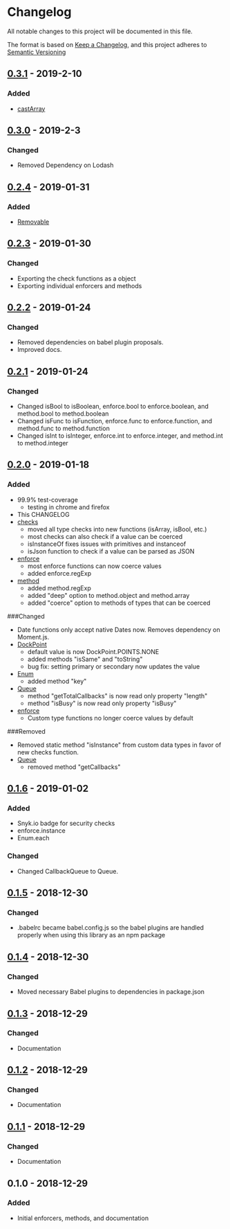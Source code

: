# Changelog
All notable changes to this project will be documented in this file.

The format is based on [Keep a Changelog](https://keepachangelog.com/en/1.0.0/),
and this project adheres to [Semantic Versioning](https://semver.org/spec/v2.0.0.html)

## [0.3.1] - 2019-2-10
### Added
- [castArray](docs/castArray.md)

## [0.3.0] - 2019-2-3
### Changed
- Removed Dependency on Lodash

## [0.2.4] - 2019-01-31
### Added
- [Removable](docs/Removable.md)

## [0.2.3] - 2019-01-30
### Changed
- Exporting the check functions as a object
- Exporting individual enforcers and methods

## [0.2.2] - 2019-01-24
### Changed
- Removed dependencies on babel plugin proposals.
- Improved docs.

## [0.2.1] - 2019-01-24
### Changed
- Changed isBool to isBoolean, enforce.bool to enforce.boolean, and method.bool to method.boolean
- Changed isFunc to isFunction, enforce.func to enforce.function, and method.func to method.function
- Changed isInt to isInteger, enforce.int to enforce.integer, and method.int to method.integer

## [0.2.0] - 2019-01-18
### Added
- 99.9% test-coverage
  - testing in chrome and firefox
- This CHANGELOG
- [checks](docs/checks.md)
  - moved all type checks into new functions (isArray, isBool, etc.)
  - most checks can also check if a value can be coerced
  - isInstanceOf fixes issues with primitives and instanceof
  - isJson function to check if a value can be parsed as JSON
- [enforce](docs/enforce.md)
  - most enforce functions can now coerce values
  - added enforce.regExp
- [method](docs/method.md)
  - added method.regExp
  - added "deep" option to method.object and method.array
  - added "coerce" option to methods of types that can be coerced

###Changed
- Date functions only accept native Dates now. Removes dependency on Moment.js. 
- [DockPoint](docs/DockPoint.md)
  - default value is now DockPoint.POINTS.NONE
  - added methods "isSame" and "toString"
  - bug fix: setting primary or secondary now updates the value
- [Enum](docs/Enum.md)
  - added method "key"
- [Queue](docs/Queue.md)
  - method "getTotalCallbacks" is now read only property "length"
  - method "isBusy" is now read only property "isBusy"
- [enforce](docs/enforce.md)
  - Custom type functions no longer coerce values by default
  
###Removed
- Removed static method "isInstance" from custom data types in favor of new checks function.
- [Queue](docs/Queue.md)
  - removed method "getCallbacks"

## [0.1.6] - 2019-01-02
### Added
- Snyk.io badge for security checks 
- enforce.instance
- Enum.each

### Changed
- Changed CallbackQueue to Queue.

## [0.1.5] - 2018-12-30
### Changed
- .babelrc became babel.config.js so the babel plugins are handled properly when using this library as an npm package

## [0.1.4] - 2018-12-30
### Changed
- Moved necessary Babel plugins to dependencies in package.json

## [0.1.3] - 2018-12-29
### Changed
- Documentation

## [0.1.2] - 2018-12-29
### Changed
- Documentation

## [0.1.1] - 2018-12-29
### Changed
- Documentation

## 0.1.0 - 2018-12-29
### Added
- Initial enforcers, methods, and documentation

[0.3.1]: https://github.com/DarrenPaulWright/type-enforcer/compare/v0.3.0...c0.3.1
[0.3.0]: https://github.com/DarrenPaulWright/type-enforcer/compare/v0.2.4...c0.3.0
[0.2.4]: https://github.com/DarrenPaulWright/type-enforcer/compare/v0.2.3...c0.2.4
[0.2.3]: https://github.com/DarrenPaulWright/type-enforcer/compare/v0.2.2...c0.2.3
[0.2.2]: https://github.com/DarrenPaulWright/type-enforcer/compare/v0.2.1...c0.2.2
[0.2.1]: https://github.com/DarrenPaulWright/type-enforcer/compare/v0.2.0...v0.2.1
[0.2.0]: https://github.com/DarrenPaulWright/type-enforcer/compare/v0.1.6...v0.2.0
[0.1.6]: https://github.com/DarrenPaulWright/type-enforcer/compare/v0.1.5...v0.1.6
[0.1.5]: https://github.com/DarrenPaulWright/type-enforcer/compare/v0.1.4...v0.1.5
[0.1.4]: https://github.com/DarrenPaulWright/type-enforcer/compare/v0.1.3...v0.1.4
[0.1.3]: https://github.com/DarrenPaulWright/type-enforcer/compare/v0.1.2...v0.1.3
[0.1.2]: https://github.com/DarrenPaulWright/type-enforcer/compare/v0.1.1...v0.1.2
[0.1.1]: https://github.com/DarrenPaulWright/type-enforcer/compare/v0.1.0...v0.1.1
